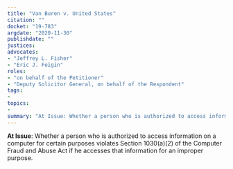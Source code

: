 ```yaml
---
title: "Van Buren v. United States"
citation: ""
docket: "19-783"
argdate: "2020-11-30"
publishdate: ""
justices:
advocates:
- "Jeffrey L. Fisher"
- "Eric J. Feigin"
roles:
- "on behalf of the Petitioner"
- "Deputy Solicitor General, on behalf of the Respondent"
tags:
- 
topics:
- 
summary: "At Issue: Whether a person who is authorized to access information on a computer for certain purposes violates Section 1030(a)(2) of the Computer Fraud and Abuse Act if he accesses that information for an improper purpose."
---
```

**At Issue**: Whether a person who is authorized to access information on a computer for certain purposes violates Section 1030(a)(2) of the Computer Fraud and Abuse Act if he accesses that information for an improper purpose.